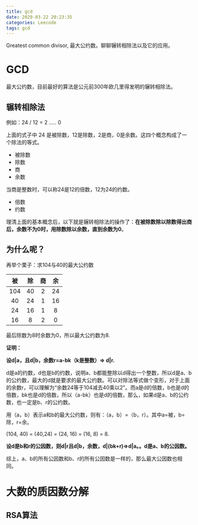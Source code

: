 ```yaml
---
title: gcd
date: 2020-03-22 20:23:35
categories: Leecode
tags: gcd
---
```


Greatest common divisor, 最大公约数。聊聊辗转相除法以及它的应用。

<!-- more -->

# GCD

最大公约数，目前最好的算法是公元前300年欧几里得发明的辗转相除法。

## 辗转相除法

例如：24 / 12 =  2 ..... 0

上面的式子中 24 是被除数，12是除数，2是商，0是余数。这四个概念构成了一个除法的等式。

- 被除数
- 除数
- 商
- 余数

当商是整数时，可以称24是12的倍数，12为24的约数。

- 倍数
- 约数

理清上面的基本概念后，以下就是辗转相除法的操作了：**在被除数除以除数得出商后，余数不为0时，用除数除以余数，直到余数为0**。

## 为什么呢？

再举个栗子：求104与40的最大公约数

|  被  |  除  |  商  |  余  |
| :--: | :--: | :--: | :--: |
| 104  |  40  |  2   |  24  |
|  40  |  24  |  1   |  16  |
|  24  |  16  |  1   |  8   |
|  16  |  8   |  2   |  0   |



最后除数为8时余数为0，所以最大公约数为8.

**证明：**

**设d|a，且d|b，余数r=a-bk（k是整数）=> d|r.**

d是a的约数，d也是b的约数，说明a、b都能整除以d得出一个整数，所以d是a、b的公约数，最大的d就是要求的最大公约数。可以对除法等式做个变形，对于上面的余数r，可以理解为“余数24等于104减去40乘以2”。而a是d的倍数，b也是d的倍数，bk也是d的倍数，所以（a-bk）也是d的倍数，那么，如果d是a、b的公约数，也一定是b、r的公约数。

用（a，b）表示a和b的最大公约数，则有：（a，b）=（b，r）。其中a=被，b=除，r=余。

(104, 40) = (40,24) = (24, 16) = (16, 8) = 8.

**设d是b和r的公因数，则d|r且d|b，余数，d|(bk+r)=>d|a。。d是a、b的公因数。**

综上，a、b的所有公因数和b、r的所有公因数是一样的，那么最大公因数也相同。

# 大数的质因数分解

## RSA算法